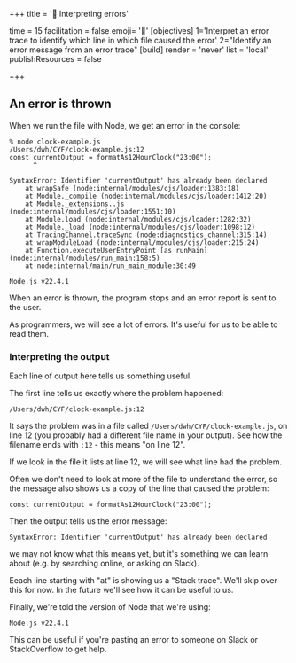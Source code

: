 +++
title = '🔎 Interpreting errors'

time = 15
facilitation = false
emoji= '🔎'
[objectives]
1='Interpret an error trace to identify which line in which file caused the error'
2="Identify an error message from an error trace"
[build]
  render = 'never'
  list = 'local'
  publishResources = false

+++

## An error is thrown

When we run the file with Node, we get an error in the console:

```console
% node clock-example.js
/Users/dwh/CYF/clock-example.js:12
const currentOutput = formatAs12HourClock("23:00");
      ^

SyntaxError: Identifier 'currentOutput' has already been declared
    at wrapSafe (node:internal/modules/cjs/loader:1383:18)
    at Module._compile (node:internal/modules/cjs/loader:1412:20)
    at Module._extensions..js (node:internal/modules/cjs/loader:1551:10)
    at Module.load (node:internal/modules/cjs/loader:1282:32)
    at Module._load (node:internal/modules/cjs/loader:1098:12)
    at TracingChannel.traceSync (node:diagnostics_channel:315:14)
    at wrapModuleLoad (node:internal/modules/cjs/loader:215:24)
    at Function.executeUserEntryPoint [as runMain] (node:internal/modules/run_main:158:5)
    at node:internal/main/run_main_module:30:49

Node.js v22.4.1
```

When an error is thrown, the program stops and an error report is sent to the user.

As programmers, we will see a lot of errors. It's useful for us to be able to read them.

### Interpreting the output

Each line of output here tells us something useful.

The first line tells us exactly where the problem happened:

```
/Users/dwh/CYF/clock-example.js:12
```

It says the problem was in a file called `/Users/dwh/CYF/clock-example.js`, on line 12 (you probably had a different file name in your output). See how the filename ends with `:12` - this means "on line 12".

If we look in the file it lists at line 12, we will see what line had the problem.

Often we don't need to look at more of the file to understand the error, so the message also shows us a copy of the line that caused the problem:

```
const currentOutput = formatAs12HourClock("23:00");
```

Then the output tells us the error message:

```
SyntaxError: Identifier 'currentOutput' has already been declared
```

we may not know what this means yet, but it's something we can learn about (e.g. by searching online, or asking on Slack).

Eeach line starting with "at" is showing us a "Stack trace". We'll skip over this for now. In the future we'll see how it can be useful to us.

Finally, we're told the version of Node that we're using:

```
Node.js v22.4.1
```

This can be useful if you're pasting an error to someone on Slack or StackOverflow to get help.
